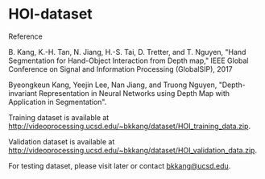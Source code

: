 # HOI-dataset

Reference

B. Kang, K.-H. Tan, N. Jiang, H.-S. Tai, D. Tretter, and T. Nguyen, "Hand Segmentation for Hand-Object Interaction from Depth map," IEEE Global Conference on Signal and Information Processing (GlobalSIP), 2017

Byeongkeun Kang, Yeejin Lee, Nan Jiang, and Truong Nguyen, "Depth-invariant Representation in Neural Networks using Depth Map with Application in Segmentation".

Training dataset is available at http://videoprocessing.ucsd.edu/~bkkang/dataset/HOI_training_data.zip.

Validation dataset is available at http://videoprocessing.ucsd.edu/~bkkang/dataset/HOI_validation_data.zip.

For testing dataset, please visit later or contact bkkang@ucsd.edu.
